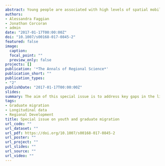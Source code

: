 ```yaml
---
abstract: Young people are associated with high levels of spatial mobility which is linked to a series of life course events, involving leaving the parental home, skills development, partnership and family formation, and entry to the labour force (Rogers et al. 1978). These life course events, and their associated spatial mobility, have important consequences for both individual employment outcomes and the economic vitality of local labour markets (Faggian and McCann 2009; Venhorst et al. 2010; Corcoran and Faggian 2017). Existing scholarship has highlighted that this spatial mobility is not uniform across the urban hierarchy. Rural areas are subject to persistent pressures to attract and retain youth and in particular young educated people to help redress accelerating ageing populations and replenishing labour gaps as well as to act as a key ingredient in stimulating economic development (Corcoran et al. 2010; Stockdale 2006). In contrast, larger metropolitan areas are magnets attracting the ‘best’ and the ‘brightest’ (Costa and Kahn 2000; Ritsilä and Ovaskainen 2001). At the expense of smaller towns and rural areas, young people migrate up the urban hierarchy in search of enhanced education, employment and lifestyle opportunities (Artz 2003; Gibson and McKenzie 2012).
authors:
- Alessandra Faggian
- Jonathan Corcoran
- admin
date: "2017-01-17T00:00:00Z"
doi: "10.1007/s00168-017-0845-2"
featured: false
image:
  caption: 
  focal_point: ""
  preview_only: false
projects: []
publication: '*The Annals of Regional Science*'
publication_short: ""
publication_types:
- "2"
publishDate: "2017-01-17T00:00:00Z"
slides: 
summary: The aim of this special issue is to address key gaps in the literature of youth and graduate migration.
tags:
- Graduate migration
- Longitudinal data
- Regional Development
title: Special issue on youth and graduate migration
url_code: ""
url_dataset: ""
url_pdf: https://doi.org/10.1007/s00168-017-0845-2
url_poster: ""
url_project: ""
url_slides: ""
url_source: ""
url_video: ""
---
```


